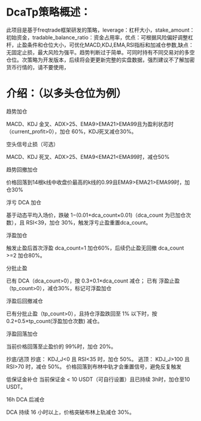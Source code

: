 # DcaTp策略概述：

此项目是基于freqtrade框架研发的策略，leverage：杠杆大小，stake_amount：初始资金，tradable_balance_ratio：资金占用率，优点：可根据风险偏好调整杠杆，止盈条件和仓位大小，可优化MACD,KDJ,EMA,RSI指标和加减仓参数,缺点：无固定止损，最大风险为强平。趋势判断过于简单。可同时持有不同交易对的多空仓位。次策略为开发版本，后续将会更更新完整的实盘数据，强烈建议不了解加密货币行情的，请不要使用，

# 介绍：（以多头仓位为例）

趋势加仓

MACD、KDJ 金叉、ADX>25、EMA9>EMA21>EMA99且为盈利状态时（current_profit>0），加仓 60%，KDJ死叉减仓30%。

空头信号止损（可选）

MACD、KDJ 死叉、ADX>25、EMA9<EMA21<EMA99时，减仓50%

趋势回撤加仓

价格回落到14根k线中收盘价最高的k线的0.99且EMA9>EMA21>EMA99时，加仓30%

浮亏 DCA 加仓

基于动态平均入场价，跌破 1−(0.01+dca_count×0.01)（dca_count 为已加仓次数），且 RSI<39，加仓 30%，触发浮亏止盈重置dca_count。

浮盈加仓

触发止盈后首次浮盈 dca_count=1 加仓60%，后续仍止盈无回撤 dca_count >=2 加仓80%。

分批止盈

已有 DCA（dca_count>0），按 0.3+0.1×dca_count 减仓；
已有 浮盈止盈（tp_count>0），减仓30%，标记可浮盈加仓

浮盈后回撤减仓

已有分批止盈（tp_count>0），且持仓浮盈跌回至 1% 以下时，按 0.2+0.5×tp_count(浮盈加仓次数) 减仓。

浮盈回落加仓

当前价格回落至止盈价的 99%时，加仓 20%。

抄底/逃顶
抄底： KDJ_J<0 且 RSI<35 时，加仓 50%。
逃顶： KDJ_J>100 且 RSI>70 时，减仓 50%。
价格回落到布林中轨才会重置信号，避免反复触发

低保证金补仓
当前保证金 < 10 USDT（可自行设置）且已持续 3h时，加仓至10 USDT。

16h DCA 后减仓

DCA 持续 16 小时以上，价格突破布林上轨减仓 30%。

